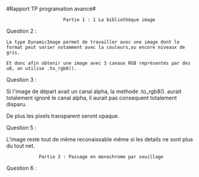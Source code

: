 #Rapport TP programation avancé#

                         Partie 1 : 1 La bibliothèque image

Question 2 : 

	Le type DynamicImage permet de travailler avec une image dont le format peut varier notamment avec la couleurs,ou encore niveaux de gris.

	Et donc afin obtenir une image avec 3 canaux RGB représentés par des u8, on utilise .to_rgb8().


Question 3 : 

Si l'image de départ avait un canal alpha, la methode .to_rgb8(). aurait totalement ignoré le canal alpha, il aurait pas consequent totalement disparu.

De plus les pixels transparent seront opaque. 


Question 5 : 

L'image reste tout de même reconaissable même si les details ne sont plus du tout net.


                Partie 2 : Passage en monochrome par seuillage


Question 6 : 